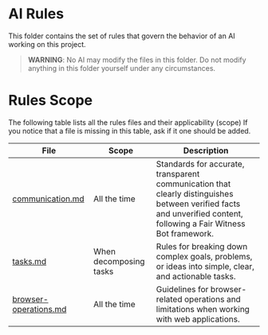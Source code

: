 # AI Rules

This folder contains the set of rules that govern the behavior of an AI working on this project.

> **WARNING**: No AI may modify the files in this folder. Do not modify anything in this folder yourself under any circumstances.

# Rules Scope

The following table lists all the rules files and their applicability (scope)
If you notice that a file is missing in this table, ask if it one should be added. 

| File | Scope | Description |
|------|-------|-------------|
| [communication.md](coding-general.md) | All the time | Standards for accurate, transparent communication that clearly distinguishes between verified facts and unverified content, following a Fair Witness Bot framework. |
| [tasks.md](tasks.md) | When decomposing tasks | Rules for breaking down complex goals, problems, or ideas into simple, clear, and actionable tasks. |
| [browser-operations.md](browser-operations.md)  | All the time | Guidelines for browser-related operations and limitations when working with web applications. |





